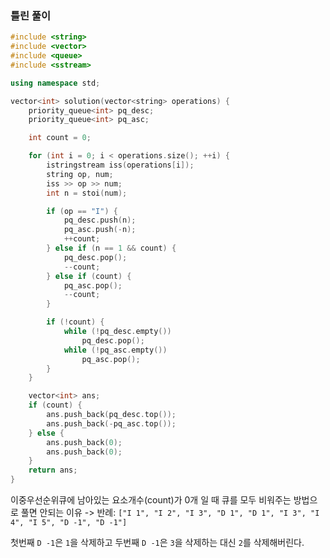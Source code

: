 ### 틀린 풀이

```cpp
#include <string>
#include <vector>
#include <queue>
#include <sstream>

using namespace std;

vector<int> solution(vector<string> operations) {
    priority_queue<int> pq_desc;
    priority_queue<int> pq_asc;

    int count = 0;

    for (int i = 0; i < operations.size(); ++i) {
        istringstream iss(operations[i]);
        string op, num;
        iss >> op >> num;
        int n = stoi(num);

        if (op == "I") {
            pq_desc.push(n);
            pq_asc.push(-n);
            ++count;
        } else if (n == 1 && count) {
            pq_desc.pop();
            --count;
        } else if (count) {
            pq_asc.pop();
            --count;
        }

        if (!count) {
            while (!pq_desc.empty())
                pq_desc.pop();
            while (!pq_asc.empty())
                pq_asc.pop();
        }
    }

    vector<int> ans;
    if (count) {
        ans.push_back(pq_desc.top());
        ans.push_back(-pq_asc.top());
    } else {
        ans.push_back(0);
        ans.push_back(0);
    }
    return ans;
}
```

이중우선순위큐에 남아있는 요소개수(count)가 0개 일 때 큐를 모두 비워주는 방법으로 풀면 안되는 이유
-> 반례: `["I 1", "I 2", "I 3", "D 1", "D 1", "I 3", "I 4", "I 5", "D -1", "D -1"]`

첫번째 `D -1`은 `1`을 삭제하고 두번째 `D -1`은 `3`을 삭제하는 대신 `2`를 삭제해버린다.
